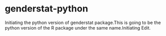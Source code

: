 # genderstat-python

Initiating the python version of genderstat package.This is going to be the
python version of the R package under the same name.Initiating Edit. 
